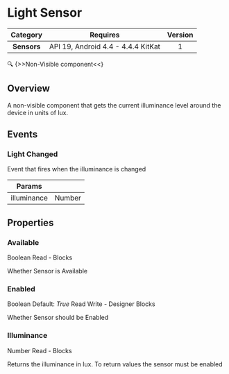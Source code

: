 # Light Sensor

| Category | Requires | Version |
|:--------:|:-------:|:--------:|
|**Sensors**|<span class="chip chip-any">API 19, Android 4.4 - 4.4.4 KitKat</span>|<span class="chip chip-number">1</span>|

:mag: {>>Non-Visible component<<}

## Overview

A non-visible component that gets the current illuminance level around the device in units of lux.

## Events

### Light Changed

Event that fires when the illuminance is changed

<div class="block" ai2-block="event" not-rendered="true" value="%7B%22componentName%22:%20%22Light%20Sensor%22,%20%22name%22:%20%22Light%20Changed%22,%20%22param%22:%20%5B%22illuminance%22%5D%7D"></div>

| Params | []() |
|--------|------|
|illuminance|<span class="chip chip-number">Number</span>|

## Properties

### Available

<span style="user-select: none;"><span class="chip chip-boolean">Boolean</span>&#32;&#32;&#32;&#32;&#32;&#32;&#32;&#32;&#32;&#32;<span class="chip chip-rw">Read</span>&#32;-&#32;<span class="chip chip-bd">Blocks</span>&#32;</span>

Whether Sensor is Available

<div class="block" ai2-block="property" not-rendered="true" value="%7B%22componentName%22:%20%22Light%20Sensor%22,%20%22name%22:%20%22Available%22,%20%22getter%22:%20true%7D"></div>

### Enabled

<span style="user-select: none;"><span class="chip chip-boolean">Boolean</span>&#32;<span class="chip chip-boolean">Default: <i>True</i></span>&#32;&#32;&#32;&#32;&#32;&#32;&#32;&#32;&#32;&#32;<span class="chip chip-rw">Read</span>&#32;<span class="chip chip-rw">Write</span>&#32;-&#32;<span class="chip chip-bd">Designer</span>&#32;<span class="chip chip-bd">Blocks</span>&#32;</span>

Whether Sensor should be Enabled

<div class="block" ai2-block="property" not-rendered="true" value="%7B%22componentName%22:%20%22Light%20Sensor%22,%20%22name%22:%20%22Enabled%22,%20%22getter%22:%20true%7D"></div>
<div class="block" ai2-block="property" not-rendered="true" value="%7B%22componentName%22:%20%22Light%20Sensor%22,%20%22name%22:%20%22Enabled%22,%20%22getter%22:%20false%7D"></div>

### Illuminance

<span style="user-select: none;"><span class="chip chip-number">Number</span>&#32;&#32;&#32;&#32;&#32;&#32;&#32;&#32;&#32;&#32;<span class="chip chip-rw">Read</span>&#32;-&#32;<span class="chip chip-bd">Blocks</span>&#32;</span>

Returns the illuminance in lux. To return values the sensor must be enabled

<div class="block" ai2-block="property" not-rendered="true" value="%7B%22componentName%22:%20%22Light%20Sensor%22,%20%22name%22:%20%22Illuminance%22,%20%22getter%22:%20true%7D"></div>
